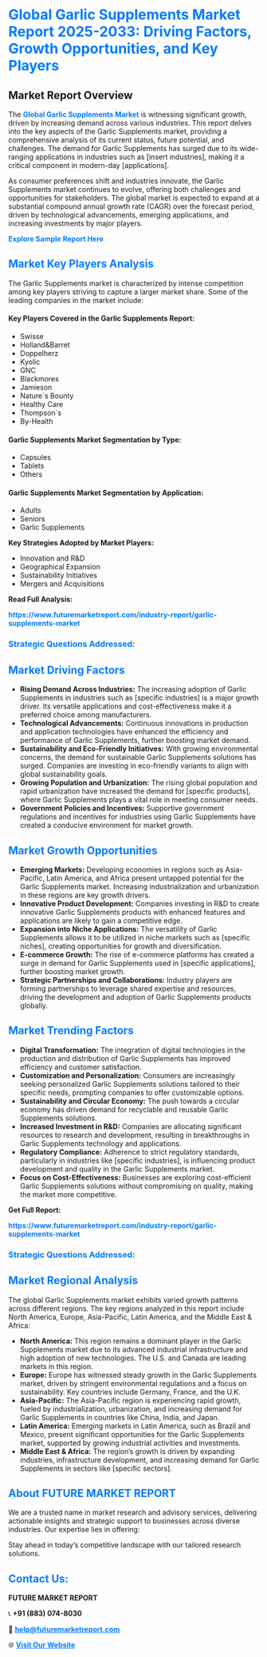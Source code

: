 <h1 style="color: #007BFF;">Global Garlic Supplements Market Report 2025-2033: Driving Factors, Growth Opportunities, and Key Players</h1>

<section id="overview">
<h2>Market Report Overview</h2>
<p>The <a href="https://www.futuremarketreport.com/industry-report/garlic-supplements-market" style="color: #007BFF; text-decoration: none;"><strong>Global Garlic Supplements Market</strong></a> is witnessing significant growth, driven by increasing demand across various industries. This report delves into the key aspects of the Garlic Supplements market, providing a comprehensive analysis of its current status, future potential, and challenges. The demand for Garlic Supplements has surged due to its wide-ranging applications in industries such as [insert industries], making it a critical component in modern-day [applications].</p>
<p>As consumer preferences shift and industries innovate, the Garlic Supplements market continues to evolve, offering both challenges and opportunities for stakeholders. The global market is expected to expand at a substantial compound annual growth rate (CAGR) over the forecast period, driven by technological advancements, emerging applications, and increasing investments by major players.</p>
</section>

<section id="overview">
<p><a href="https://www.futuremarketreport.com/request-sample/reportId=126885" style="color: #007BFF; text-decoration: none;"><strong>Explore Sample Report Here</strong></a></p>
</section>

<section id="key-players">
<h2 style="color: #007BFF;">Market Key Players Analysis</h2>
<p>The Garlic Supplements market is characterized by intense competition among key players striving to capture a larger market share. Some of the leading companies in the market include:</p>
<h4>Key Players Covered in the Garlic Supplements Report:</h4>
<ul><li>Swisse</li><li>Holland&amp;Barret</li><li>Doppelherz</li><li>Kyolic</li><li>GNC</li><li>Blackmores</li><li>Jamieson</li><li>Nature`s Bounty</li><li>Healthy Care</li><li>Thompson`s</li><li>By-Health</li></ul>
<h4>Garlic Supplements Market Segmentation by Type:</h4>
<ul><li>Capsules</li><li>Tablets</li><li>Others</li></ul>

<h4>Garlic Supplements Market Segmentation by Application:</h4>
<ul><li>Adults</li><li>Seniors</li><li>Garlic Supplements</li></ul>
<p><strong>Key Strategies Adopted by Market Players:</strong></p>
<ul>
<li>Innovation and R&D</li>
<li>Geographical Expansion</li>
<li>Sustainability Initiatives</li>
<li>Mergers and Acquisitions</li>
</ul>
</section>

<section>
<p><strong>Read Full Analysis: </strong></p><a href="https://www.futuremarketreport.com/industry-report/garlic-supplements-market" style="color: #007BFF; text-decoration: none;"><strong>https://www.futuremarketreport.com/industry-report/garlic-supplements-market</strong></a>
<h3 style="color: #007BFF;">Strategic Questions Addressed:</h3>
</section>

<section id="driving-factors">
<h2 style="color: #007BFF;">Market Driving Factors</h2>
<ul>
<li><strong>Rising Demand Across Industries:</strong> The increasing adoption of Garlic Supplements in industries such as [specific industries] is a major growth driver. Its versatile applications and cost-effectiveness make it a preferred choice among manufacturers.</li>
<li><strong>Technological Advancements:</strong> Continuous innovations in production and application technologies have enhanced the efficiency and performance of Garlic Supplements, further boosting market demand.</li>
<li><strong>Sustainability and Eco-Friendly Initiatives:</strong> With growing environmental concerns, the demand for sustainable Garlic Supplements solutions has surged. Companies are investing in eco-friendly variants to align with global sustainability goals.</li>
<li><strong>Growing Population and Urbanization:</strong> The rising global population and rapid urbanization have increased the demand for [specific products], where Garlic Supplements plays a vital role in meeting consumer needs.</li>
<li><strong>Government Policies and Incentives:</strong> Supportive government regulations and incentives for industries using Garlic Supplements have created a conducive environment for market growth.</li>
</ul>
</section>

<section id="growth-opportunities">
<h2 style="color: #007BFF;">Market Growth Opportunities</h2>
<ul>
<li><strong>Emerging Markets:</strong> Developing economies in regions such as Asia-Pacific, Latin America, and Africa present untapped potential for the Garlic Supplements market. Increasing industrialization and urbanization in these regions are key growth drivers.</li>
<li><strong>Innovative Product Development:</strong> Companies investing in R&D to create innovative Garlic Supplements products with enhanced features and applications are likely to gain a competitive edge.</li>
<li><strong>Expansion into Niche Applications:</strong> The versatility of Garlic Supplements allows it to be utilized in niche markets such as [specific niches], creating opportunities for growth and diversification.</li>
<li><strong>E-commerce Growth:</strong> The rise of e-commerce platforms has created a surge in demand for Garlic Supplements used in [specific applications], further boosting market growth.</li>
<li><strong>Strategic Partnerships and Collaborations:</strong> Industry players are forming partnerships to leverage shared expertise and resources, driving the development and adoption of Garlic Supplements products globally.</li>
</ul>
</section>

<section id="trending-factors">
<h2 style="color: #007BFF;">Market Trending Factors</h2>
<ul>
<li><strong>Digital Transformation:</strong> The integration of digital technologies in the production and distribution of Garlic Supplements has improved efficiency and customer satisfaction.</li>
<li><strong>Customization and Personalization:</strong> Consumers are increasingly seeking personalized Garlic Supplements solutions tailored to their specific needs, prompting companies to offer customizable options.</li>
<li><strong>Sustainability and Circular Economy:</strong> The push towards a circular economy has driven demand for recyclable and reusable Garlic Supplements solutions.</li>
<li><strong>Increased Investment in R&D:</strong> Companies are allocating significant resources to research and development, resulting in breakthroughs in Garlic Supplements technology and applications.</li>
<li><strong>Regulatory Compliance:</strong> Adherence to strict regulatory standards, particularly in industries like [specific industries], is influencing product development and quality in the Garlic Supplements market.</li>
<li><strong>Focus on Cost-Effectiveness:</strong> Businesses are exploring cost-efficient Garlic Supplements solutions without compromising on quality, making the market more competitive.</li>
</ul>
</section>

<section>
<p><strong>Get Full Report: </strong></p><a href="https://www.futuremarketreport.com/industry-report/garlic-supplements-market" style="color: #007BFF; text-decoration: none;"><strong>https://www.futuremarketreport.com/industry-report/garlic-supplements-market</strong></a>
<h3 style="color: #007BFF;">Strategic Questions Addressed:</h3>
</section>


<section id="regional-analysis">
<h2 style="color: #007BFF;">Market Regional Analysis</h2>
<p>The global Garlic Supplements market exhibits varied growth patterns across different regions. The key regions analyzed in this report include North America, Europe, Asia-Pacific, Latin America, and the Middle East & Africa:</p>
<ul>
<li><strong>North America:</strong> This region remains a dominant player in the Garlic Supplements market due to its advanced industrial infrastructure and high adoption of new technologies. The U.S. and Canada are leading markets in this region.</li>
<li><strong>Europe:</strong> Europe has witnessed steady growth in the Garlic Supplements market, driven by stringent environmental regulations and a focus on sustainability. Key countries include Germany, France, and the U.K.</li>
<li><strong>Asia-Pacific:</strong> The Asia-Pacific region is experiencing rapid growth, fueled by industrialization, urbanization, and increasing demand for Garlic Supplements in countries like China, India, and Japan.</li>
<li><strong>Latin America:</strong> Emerging markets in Latin America, such as Brazil and Mexico, present significant opportunities for the Garlic Supplements market, supported by growing industrial activities and investments.</li>
<li><strong>Middle East & Africa:</strong> The region’s growth is driven by expanding industries, infrastructure development, and increasing demand for Garlic Supplements in sectors like [specific sectors].</li>
</ul>
</section>

<footer>
<h2 style="color: #007BFF;">About FUTURE MARKET REPORT</h2>
<p>We are a trusted name in market research and advisory services, delivering actionable insights and strategic support to businesses across diverse industries. Our expertise lies in offering:</p>

<p>Stay ahead in today’s competitive landscape with our tailored research solutions.</p>

<h2 style="color: #007BFF;">Contact Us:</h2>
<p><strong>FUTURE MARKET REPORT</strong></p>
<p>📞 <strong>+91 (883) 074-8030</strong></p>
<p>📧 <strong><a href="mailto:help@futuremarketreport.com" style="color: #007BFF;">help@futuremarketreport.com</a></strong></p>
<p>🌐 <strong><a href="https://www.futuremarketreport.com/" style="color: #007BFF;">Visit Our Website</a></strong></p>
</footer>